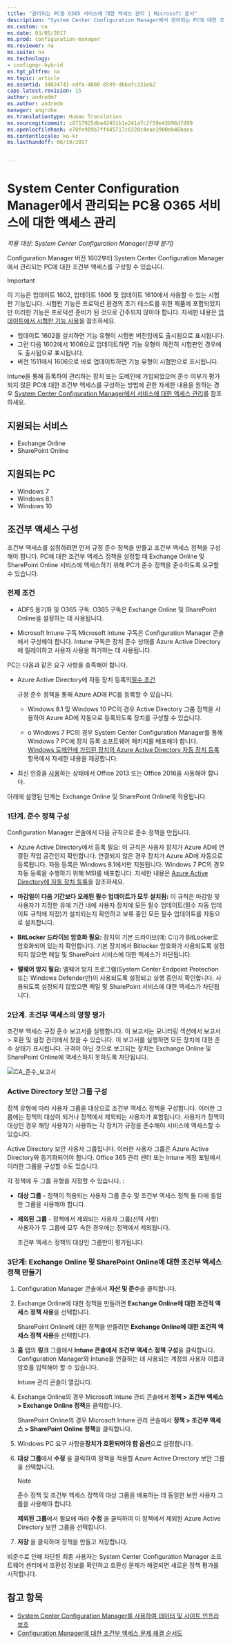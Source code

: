 ```yaml
---
title: "관리되는 PC용 O365 서비스에 대한 액세스 관리 | Microsoft 문서"
description: "System Center Configuration Manager에서 관리되는 PC에 대한 조건부 액세스를 구성하는 방법을 알아봅니다."
ms.custom: na
ms.date: 03/05/2017
ms.prod: configuration-manager
ms.reviewer: na
ms.suite: na
ms.technology:
- configmgr-hybrid
ms.tgt_pltfrm: na
ms.topic: article
ms.assetid: 34024741-edfa-4088-8599-d6bafc331e62
caps.latest.revision: 15
author: andredm7
ms.author: andredm
manager: angrobe
ms.translationtype: Human Translation
ms.sourcegitcommit: c8717925dba42451b1e241a7c2f59e43896d7d99
ms.openlocfilehash: e78fe989b7ff445717c8320c4eae3900eb46baea
ms.contentlocale: ko-kr
ms.lasthandoff: 06/19/2017


---
```

# <a name="manage-access-to-o365-services-for-pcs-managed-by-system-center-configuration-manager"></a>System Center Configuration Manager에서 관리되는 PC용 O365 서비스에 대한 액세스 관리

*적용 대상: System Center Configuration Manager(현재 분기)*

Configuration Manager 버전 1602부터 System Center Configuration Manager에서 관리되는 PC에 대한 조건부 액세스를 구성할 수 있습니다.  

> [!IMPORTANT]  
> 이 기능은 업데이트 1602, 업데이트 1606 및 업데이트 1610에서 사용할 수 있는 시험판 기능입니다. 시험판 기능은 프로덕션 환경의 초기 테스트를 위한 제품에 포함되었지만 이러한 기능은 프로덕션 준비가 된 것으로 간주되지 않아야 합니다. 자세한 내용은 [업데이트에서 시험판 기능 사용](../../core/servers/manage/install-in-console-updates.md#bkmk_prerelease)을 참조하세요.
> - 업데이트 1602를 설치하면 기능 유형이 시험판 버전임에도 출시됨으로 표시됩니다.
> - 그런 다음 1602에서 1606으로 업데이트하면 기능 유형이 여전히 시험판인 경우에도 출시됨으로 표시됩니다.
> - 버전 1511에서 1606으로 바로 업데이트하면 기능 유형이 시험판으로 표시됩니다.

Intune을 통해 등록하여 관리하는 장치 또는 도메인에 가입되었으며 준수 여부가 평가되지 않은 PC에 대한 조건부 액세스를 구성하는 방법에 관한 자세한 내용을 원하는 경우 [System Center Configuration Manager에서 서비스에 대한 액세스 관리](../../protect/deploy-use/manage-access-to-services.md)를 참조하세요.

## <a name="supported-services"></a>지원되는 서비스  

-   Exchange Online
-   SharePoint Online

## <a name="supported-pcs"></a>지원되는 PC  

-   Windows 7
-   Windows 8.1
-   Windows 10 

## <a name="configure-conditional-access"></a>조건부 액세스 구성  
 조건부 액세스를 설정하려면 먼저 규정 준수 정책을 만들고 조건부 액세스 정책을 구성해야 합니다. PC에 대한 조건부 액세스 정책을 설정할 때 Exchange Online 및 SharePoint Online 서비스에 액세스하기 위해 PC가 준수 정책을 준수하도록 요구할 수 있습니다.  

### <a name="prerequisites"></a>전제 조건  

-   ADFS 동기화 및 O365 구독. O365 구독은 Exchange Online 및 SharePoint Online을 설정하는 데 사용됩니다.  

-   Microsoft Intune 구독 Microsoft Intune 구독은 Configuration Manager 콘솔에서 구성해야 합니다. Intune 구독은 장치 준수 상태를 Azure Active Directory에 릴레이하고 사용자 사용을 허가하는 데 사용됩니다.  

 PC는 다음과 같은 요구 사항을 충족해야 합니다.  

-   Azure Active Directory에 자동 장치 등록의[필수 조건](https://azure.microsoft.com/en-us/documentation/articles/active-directory-conditional-access-automatic-device-registration/?rnd=1)   

     규정 준수 정책을 통해 Azure AD에 PC를 등록할 수 있습니다.  

    -   Windows 8.1 및 Windows 10 PC의 경우 Active Directory 그룹 정책을 사용하여 Azure AD에 자동으로 등록되도록 장치를 구성할 수 있습니다.  

    -   o   Windows 7 PC의 경우 System Center Configuration Manager를 통해 Windows 7 PC에 장치 등록 소프트웨어 패키지를 배포해야 합니다. [Windows 도메인에 가입된 장치의 Azure Active Directory 자동 장치 등록](https://azure.microsoft.com/en-us/documentation/articles/active-directory-conditional-access-automatic-device-registration/?rnd=1) 항목에서 자세한 내용을 제공합니다.  

-   최신 인증을 [사용](https://support.office.com/en-US/article/Using-Office-365-modern-authentication-with-Office-clients-776c0036-66fd-41cb-8928-5495c0f9168a)하는 상태에서 Office 2013 또는 Office 2016을 사용해야 합니다.  

 아래에 설명된 단계는 Exchange Online 및 SharePoint Online에 적용됩니다.  

### <a name="step-1-configure-compliance-policy"></a>1단계. 준수 정책 구성  
 Configuration Manager 콘솔에서 다음 규칙으로 준수 정책을 만듭니다.  

-   Azure Active Directory에서 등록 필요: 이 규칙은 사용자 장치가 Azure AD에 연결된 작업 공간인지 확인합니다. 연결되지 않은 경우 장치가 Azure AD에 자동으로 등록됩니다. 자동 등록은 Windows 8.1에서만 지원됩니다. Windows 7 PC의 경우 자동 등록을 수행하기 위해 MSI를 배포합니다. 자세한 내용은 [Azure Active Directory에 자동 장치 등록](https://azure.microsoft.com/en-us/documentation/articles/active-directory-conditional-access-automatic-device-registration/?rnd=1)을 참조하세요.  

-   **마감일이 다음 기간보다 오래된 필수 업데이트가 모두 설치됨:** 이 규칙은 마감일 및 사용자가 지정한 유예 기간 내에 사용자 장치에 모든 필수 업데이트(필수 자동 업데이트 규칙에 지정)가 설치되는지 확인하고 보류 중인 모든 필수 업데이트를 자동으로 설치합니다.  

-   **BitLocker 드라이브 암호화 필요:** 장치의 기본 드라이브(예: C:\\)가 BitLocker로 암호화되어 있는지 확인합니다. 기본 장치에서 Bitlocker 암호화가 사용되도록 설정되지 않으면 메일 및 SharePoint 서비스에 대한 액세스가 차단됩니다.  

-   **맬웨어 방지 필요:** 맬웨어 방지 프로그램(System Center Endpoint Protection 또는 Windows Defender만)이 사용되도록 설정되고 실행 중인지 확인합니다. 사용되도록 설정되지 않았으면 메일 및 SharePoint 서비스에 대한 액세스가 차단됩니다.  

### <a name="step-2-evaluate-the-effect-of-conditional-access"></a>2단계. 조건부 액세스의 영향 평가  
 조건부 액세스 규정 준수 보고서를 실행합니다. 이 보고서는 모니터링 섹션에서 보고서 > 호환 및 설정 관리에서 찾을 수 있습니다. 이 보고서를 실행하면 모든 장치에 대한 준수 상태가 표시됩니다.  규격이 아닌 것으로 보고되는 장치는 Exchange Online 및 SharePoint Online에 액세스하지 못하도록 차단됩니다.  

 ![CA&#95;준수&#95;보고서](media/CA_compliance_report.png)  

### <a name="configure-active-directory-security-groups"></a>Active Directory 보안 그룹 구성  
 정책 유형에 따라 사용자 그룹을 대상으로 조건부 액세스 정책을 구성합니다. 이러한 그룹에는 정책의 대상이 되거나 정책에서 제외되는 사용자가 포함됩니다. 사용자가 정책의 대상인 경우 해당 사용자가 사용하는 각 장치가 규정을 준수해야 서비스에 액세스할 수 있습니다.  

 Active Directory 보안 사용자 그룹입니다. 이러한 사용자 그룹은 Azure Active Directory와 동기화되어야 합니다. Office 365 관리 센터 또는 Intune 계정 포털에서 이러한 그룹을 구성할 수도 있습니다.  

 각 정책에 두 그룹 유형을 지정할 수 있습니다. :  

-   **대상 그룹** - 정책이 적용되는 사용자 그룹 준수 및 조건부 액세스 정책 둘 다에 동일한 그룹을 사용해야 합니다.  

-   **제외된 그룹** - 정책에서 제외되는 사용자 그룹(선택 사항)  
    사용자가 두 그룹에 모두 속한 경우에는 정책에서 제외됩니다.  

     조건부 액세스 정책의 대상인 그룹만이 평가됩니다.  

### <a name="step-3--create-a-conditional-access-policy-for-exchange-online-and-sharepoint-online"></a>3단계:  Exchange Online 및 SharePoint Online에 대한 조건부 액세스 정책 만들기  

1.  Configuration Manager 콘솔에서 **자산 및 준수**을 클릭합니다.  

2.  Exchange Online에 대한 정책을 만들려면 **Exchange Online에 대한 조건적 액세스 정책 사용**을 선택합니다.  

     SharePoint Online에 대한 정책을 만들려면 **Exchange Online에 대한 조건적 액세스 정책 사용**을 선택합니다.  

3.  **홈** 탭의 **링크** 그룹에서 **Intune 콘솔에서 조건부 액세스 정책 구성**을 클릭합니다. Configuration Manager와 Intune을 연결하는 데 사용되는 계정의 사용자 이름과 암호를 입력해야 할 수 있습니다.  

     Intune 관리 콘솔이 열립니다.  

4.  Exchange Online의 경우 Microsoft Intune 관리 콘솔에서 **정책 > 조건부 액세스 > Exchange Online 정책**을 클릭합니다.  

     SharePoint Online의 경우 Microsoft Intune 관리 콘솔에서 **정책 > 조건부 액세스 > SharePoint Online 정책**을 클릭합니다.  

5.  Windows PC 요구 사항을**장치가 호환되어야 함 옵션**으로 설정합니다.  

6.  **대상 그룹**에서 **수정** 을 클릭하여 정책을 적용할 Azure Active Directory 보안 그룹을 선택합니다.  

    > [!NOTE]  
    >  준수 정책 및 조건부 액세스 정책의 대상 그룹을 배포하는 데 동일한 보안 사용자 그룹을 사용해야 합니다.  

     **제외된 그룹**에서 필요에 따라 **수정** 을 클릭하여 이 정책에서 제외된 Azure Active Directory 보안 그룹을 선택합니다.  

7.  **저장** 을 클릭하여 정책을 만들고 저장합니다.  

 비준수로 인해 차단된 최종 사용자는 System Center Configuration Manager 소프트웨어 센터에서 호환성 정보를 확인하고 호환성 문제가 해결되면 새로운 정책 평가를 시작합니다.  

<!---
##  <a name="bkmk_KnownIssues"></a> Known issues  
 You may see the following issues when using this feature:  

-   In this 1602 update,  the 5 day compliance is not enforced. Even if compliance check on the end-user's device has happened more than 5 days ago, users still can access Office 365 and SharePoint online.  

-   When a device is not compliant with the compliance policy, the reason is not automatically displayed. The end- user must go to the new Software Center to find the reason for non-compliance. The reason is displayed in the Device compliance section of the Software Center.  

-   Windows 10 users may see multiple access failures when trying to reach O365 and/or SharePoint online resources. Note that conditional access is not fully supported for Windows 10.  
--->
## <a name="see-also"></a>참고 항목

- [System Center Configuration Manager를 사용하여 데이터 및 사이트 인프라 보호](../../protect/understand/protect-data-and-site-infrastructure.md)
- [Configuration Manager에 대한 조건부 액세스 문제 해결 순서도](https://gallery.technet.microsoft.com/Conditional-access-fd747c1a?redir=0)

